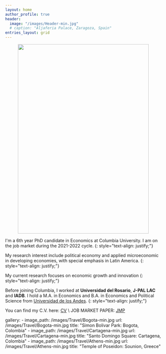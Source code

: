 ```yaml
---
layout: home
author_profile: true
header:
  image: "/images/Header-min.jpg"
  # caption: "Aljaferia Palace, Zaragoza, Spain"
entries_layout: grid
---
```


<p align="center">
<img src="{{ site.url}}{{site.baseurl}}/images/TA.jpg" width="421.5" height="612" alt="">
</p>


I'm a 6th year PhD candidate in Economics at Columbia University. I am on the job market during the 2021-2022 cycle.
{: style="text-align: justify;"}

My research interest include political economy and applied microeconomic in developing economies, with special emphasis in Latin America.
{: style="text-align: justify;"}

My current research focuses on economic growth and innovation
{: style="text-align: justify;"}

Before joining Columbia, I worked at **Universidad del Rosario**, **J-PAL LAC** and **IADB**.  I hold a M.A. in Economics  and B.A. in Economics and Political Science from [Universidad de los Andes](https://uniandes.edu.co/).
{: style="text-align: justify;"}

You can find my C.V. here: [CV](/images/documents/CV/Dario_CV.pdf) \\
JOB MARKET PAPER: [JMP](/images/documents/Papers/Romero_An_empire_lost_2021d.pdf)

gallery:
    - image_path: /images/Travel/Bogota-min.jpg
      url: /images/Travel/Bogota-min.jpg
      title: "Simon Bolivar Park: Bogota, Colombia"
    - image_path: /images/Travel/Cartagena-min.jpg
      url: /images/Travel/Cartagena-min.jpg
      title: "Santo Domingo Square: Cartagena, Colombia"
    - image_path: /images/Travel/Athens-min.jpg
      url: /images/Travel/Athens-min.jpg
      title: "Temple of Poseidon: Sounion, Greece"
